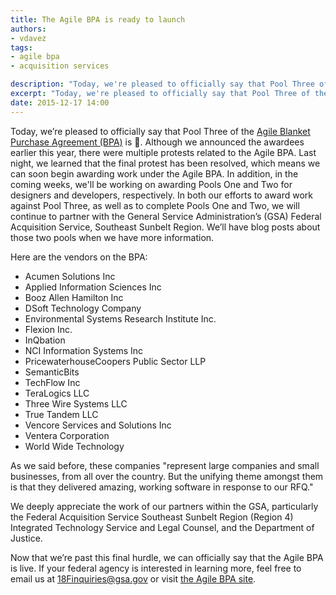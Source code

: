 ```yaml
---
title: The Agile BPA is ready to launch
authors:
- vdavez
tags:
- agile bpa
- acquisition services

description: "Today, we're pleased to officially say that Pool Three of the Agile BPA is ready to launch. Although we announced the awardees earlier this year, there were multiple protests related to the Agile BPA. Last night, we learned that the final protest has been resolved."
excerpt: "Today, we're pleased to officially say that Pool Three of the Agile BPA is ready to launch. Although we announced the awardees earlier this year, there were multiple protests related to the Agile BPA. Last night, we learned that the final protest has been resolved."
date: 2015-12-17 14:00
---
```

Today, we’re pleased to officially say that Pool Three of the [Agile Blanket Purchase Agreement (BPA)](https://18f.gsa.gov/2015/08/28/announcing-the-agile-BPA-awards/) is :rocket:. Although we announced the awardees earlier this year, there were multiple protests related to the Agile BPA. Last night, we learned that the final protest has been resolved, which means we can soon begin awarding work under the Agile BPA. In addition, in the coming weeks, we'll be working on awarding Pools One and Two for designers and developers, respectively. In both our efforts to award work against Pool Three, as well as to complete Pools One and Two, we will continue to partner with the General Service Administration’s (GSA) Federal Acquisition Service, Southeast Sunbelt Region. We’ll have blog posts about those two pools when we have more information.

Here are the vendors on the BPA:

* Acumen Solutions Inc
* Applied Information Sciences Inc
* Booz Allen Hamilton Inc
* DSoft Technology Company
* Environmental Systems Research Institute Inc.
* Flexion Inc.
* InQbation
* NCI Information Systems Inc
* PricewaterhouseCoopers Public Sector LLP
* SemanticBits
* TechFlow Inc
* TeraLogics LLC
* Three Wire Systems LLC
* True Tandem LLC
* Vencore Services and Solutions Inc
* Ventera Corporation
* World Wide Technology

As we said before, these companies "represent large companies and small businesses, from all over the country. But the unifying theme amongst them is that they delivered amazing, working software in response to our RFQ."

We deeply appreciate the work of our partners within the GSA, particularly the Federal Acquisition Service Southeast Sunbelt Region (Region 4) Integrated Technology Service and Legal Counsel, and the Department of Justice.

Now that we’re past this final hurdle, we can officially say that the Agile BPA is live. If your federal agency is interested in learning more, feel free to email us at 18Finquiries@gsa.gov or visit [the Agile BPA site](https://pages.18f.gov/ads-bpa).
